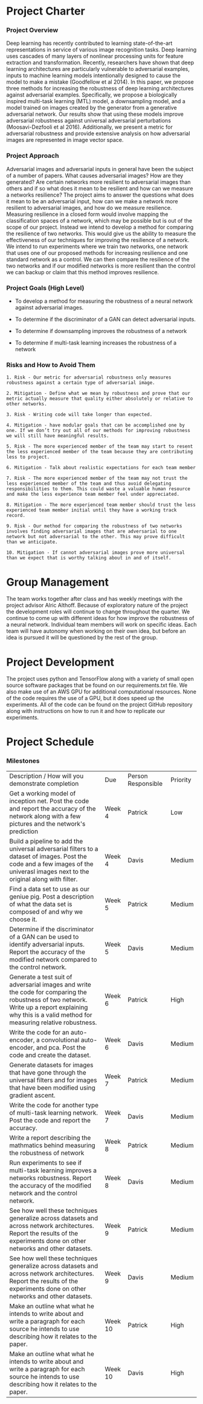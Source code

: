 # **Project Charter**

### Project Overview

  Deep learning has recently contributed to learning state-of-the-art representations in service of various image recognition
tasks. Deep learning uses cascades of many layers of nonlinear processing units for feature extraction and transformation. Recently, researchers have shown that deep learning architectures are particularly vulnerable to adversarial examples, inputs to machine learning models intentionally designed to cause the model to make a mistake (Goodfellow et al 2014). In this paper, we propose three methods for increasing the robustness of deep learning architectures against adversarial examples. Specifically, we propose a biologically inspired multi-task learning (MTL) model, a downsampling model, and a model trained on images created by the generator from a generative adversarial network. Our results show that using these models improve adversarial robustness against universal adversarial perturbations (Moosavi-Dezfooli et al 2016). Additionally, we present a metric for adversarial robustness and provide extensive analysis on how adversarial images are represented in image vector space. 

### Project Approach

  Adversarial images and adversarial inputs in general have been the subject of a number of papers. What causes adversarial images? How are they generated? Are certain networks more resilient to adversarial images than others and if so what does it mean to be resilient and how can we measure a networks resilience? The project aims to answer the questions what does it mean to be an adversarial input, how can we make a network more resilient to adversarial images, and how do we measure resilience. Measuring resilience in a closed form would involve mapping the classification spaces of a network, which may be possible but is out of the scope of our project. Instead we intend to develop a method for comparing the resilience of two networks. This would give us the ability to measure the effectiveness of our techniques for improving the resilience of a network. We intend to run experiments where we train two networks, one network that uses one of our proposed methods for increasing resilience and one standard network as a control. We can then compare the resilience of the two networks and if our modified networks is more resilient than the control we can backup or claim that this method improves resilience. 

### Project Goals (High Level)

* To develop a method for measuring the robustness of a neural network against adversarial images.

* To determine if the discriminator of a GAN can detect adversarial inputs.

* To determine if downsampling improves the robustness of a network

* To determine if multi-task learning increases the robustness of a network


### Risks and How to Avoid Them

    1. Risk - Our metric for adversarial robustness only measures robustness against a certain type of adversarial image. 

    2. Mitigation - Define what we mean by robustness and prove that our metric actually measure that quality either absolutely or relative to other networks.    

    3. Risk - Writing code will take longer than expected.

    4. Mitigation - have modular goals that can be accomplished one by one. If we don’t try out all of our methods for improving robustness we will still have meaningful results.

    5. Risk - The more experienced member of the team may start to resent the less experienced member of the team because they are contributing less to project. 

    6. Mitigation - Talk about realistic expectations for each team member

    7. Risk - The more experienced member of the team may not trust the less experienced member of the team and thus avoid delegating responsibilities to them. This could waste a valuable human resource and make the less experience team member feel under appreciated.

    8. Mitigation - The more experienced team member should trust the less experienced team member initial until they have a working track record. 

    9. Risk - Our method for comparing the robustness of two networks involves finding adversarial images that are adversarial to one network but not adversarial to the other. This may prove difficult than we anticipate. 

    10. Mitigation - If cannot adversarial images prove more universal than we expect that is worthy talking about in and of itself.

# Group Management

  The team works together after class and has weekly meetings with the project advisor Alric Althoff. Because of exploratory nature of the project the development roles will continue to change throughout the quarter. We continue to come up with different ideas for how improve the robustness of a neural network. Individual team members will work on specific ideas. Each team will have autonomy when working on their own idea, but before an idea is pursued it will be questioned by the rest of the group. 

# Project Development

  The project uses python and TensorFlow along with a variety of small open source software packages that be found on our requirements.txt file. We also make use of an AWS GPU for additional computational resources. None of the code requires the use of a GPU, but it does speed up the experiments. All of the code can be found on the project GitHub repository along with instructions on how to run it and how to replicate our experiments. 

# Project Schedule

### Milestones

<table>
  <tr>
    <td>Description / How will you demonstrate completion</td>
    <td>Due</td>
    <td>Person Responsible</td>
    <td>Priority</td>
  </tr>
  <tr>
    <td>Get a working model of inception net. 
Post the code and report the accuracy of the network along with a few pictures and the network's prediction</td>
    <td>Week 4</td>
    <td>Patrick</td>
    <td>Low</td>
  </tr>
  <tr>
    <td>Build a pipeline to add the universal adversarial filters to a dataset of images.
Post the code and a few images of the univerasl images next to the original along with filter.
</td>
    <td>Week 4</td>
    <td>Davis</td>
    <td>Medium</td>
  </tr>
  <tr>
    <td>Find a data set to use as our geniue pig. Post a description of what the data set is composed of and why we choose it. </td>
    <td>Week 5</td>
    <td>Patrick</td>
    <td>Medium</td>
  </tr>
  <tr>
    <td>Determine if the discriminator of a GAN can be used to identify adversarial inputs. Report the accuracy of the modified network compared to the control network.</td>
    <td>Week 5</td>
    <td>Davis</td>
    <td>Medium</td>
  </tr>
  <tr>
    <td>Generate a test suit of adversarial images and write the code for comparing the robustness of two network. Write up a report explaining why this is a valid method for measuring relative robustness.</td>
    <td>Week 6</td>
    <td>Patrick</td>
    <td>High</td>
  </tr>
  <tr>
    <td>Write the code for an auto-encoder, a convolutional auto-encoder, and pca. Post the code and create the dataset.</td>
    <td>Week 6</td>
    <td>Davis</td>
    <td>Medium</td>
  </tr>
  <tr>
    <td>Generate datasets for images that have gone through the universal filters and for images that have been modified using gradient ascent.</td>
    <td>Week 7</td>
    <td>Patrick</td>
    <td>Medium</td>
  </tr>
  <tr>
    <td>Write the code for another type of multi-task learning network. Post the code and report the accuracy.</td>
    <td>Week 7</td>
    <td>Davis</td>
    <td>Medium</td>
  </tr>
  <tr>
    <td>Write a report describing the mathmatics behind measuring the robustness of network</td>
    <td>Week 8</td>
    <td>Patrick</td>
    <td>Medium</td>
  </tr>
  <tr>
    <td>Run experiments to see if multi-task learning improves a networks robustness. Report the accuracy of the modified network and the control network.</td>
    <td>Week 8</td>
    <td>Davis</td>
    <td>Medium</td>
  </tr>
  <tr>
    <td>See how well these techniques generalize across datasets and across network architectures. Report the results of the experiments done on other networks and other datasets.</td>
    <td>Week 9</td>
    <td>Patrick</td>
    <td>Medium</td>
  </tr>
  <tr>
    <td>See how well these techniques generalize across datasets and across network architectures. Report the results of the experiments done on other networks and other datasets.</td>
    <td>Week 9</td>
    <td>Davis</td>
    <td>Medium</td>
  </tr>
  <tr>
    <td>Make an outline what what he intends to write about and write a paragraph for each source he intends to use describing how it relates to the paper.</td>
    <td>Week 10</td>
    <td>Patrick</td>
    <td>High</td>
  </tr>
  <tr>
    <td>Make an outline what what he intends to write about and write a paragraph for each source he intends to use describing how it relates to the paper.</td>
    <td>Week 10</td>
    <td>Davis</td>
    <td>High</td>
  </tr>
</table>
